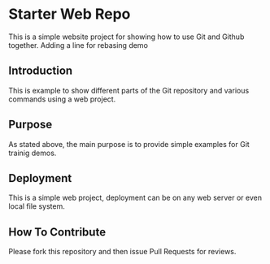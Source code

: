 # Starter Web Repo

This is a simple website project for showing how to use Git and Github together.
Adding a line for rebasing demo

## Introduction

This is example to show different parts of the Git repository and various commands using a web project.

## Purpose

As stated above, the main purpose is to provide simple examples for Git trainig demos.

## Deployment

This is a simple web project, deployment can be on any web server or even local file system.


## How To Contribute

Please fork this repository and then issue Pull Requests for reviews.



